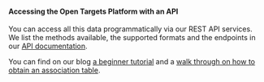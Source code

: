 #### Accessing the Open Targets Platform with an API

You can access all this data programmatically via our REST API services. We list the methods available, the supported formats and the endpoints in our [API documentation](http://api.opentargets.io/v3/platform/docs).

You can find on our blog [a beginner tutorial](http://blog.opentargets.org/api-getting-started-1/) and a [walk through on how to obtain an association table](http://blog.opentargets.org/get-an-association-table-for-your-list-of-genes/).

